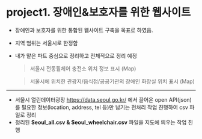 # project1. 장애인&보호자를 위한 웹사이트 

- 장애인과 보호자를 위한 통합된 웹사이트 구축을 목표로 하였음.

- 지역 범위는 서울시로 한정함

- 내가 맡은 파트 중심으로 정리하고 전체적으로 정리 예정
  > 서울시 전동휠체어 충전소 위치 정보 표시 (Map)

  > 서울시에 위치한 관광지/음식점/공공기관의 장애인 화장실 위치 표시 (Map)

---

- 서울시 열린데이터광장 https://data.seoul.go.kr/ 에서 끌어온 open API(json)를 필요한 정보(location, address, tel 등)만 남기는 전처리 작업 진행하여 csv 파일로 정리
- 정리된 **Seoul_all.csv & Seoul_wheelchair.csv** 파일을 지도에 띄우는 작업 진행